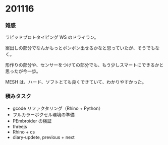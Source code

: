 # 201116  

### 雑感  

ラピッドプロトタイピング WS のドライラン。  

案出しの部分でなんかもっとポンポン出せるかなと思っていたが、そうでもなく。  

形作りの部分や、センサーをつけての部分でも、もう少しスマートにできるかと思ったが今一歩。  

MESH は、ハード、ソフトとても良くできていて、わかりやすかった。  

### 積みタスク  

- gcode リファクタリング（Rhino + Python）  
- フルカラーボクセル環境の準備  
- PEmbroider の検証  
- threejs  
- Rhino + cs  
- diary-updete, previous + next  
